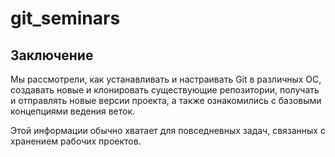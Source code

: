 # git_seminars

## Заключение
Мы рассмотрели, как устанавливать и настраивать Git в различных ОС, создавать новые и клонировать существующие репозитории, получать и отправлять новые версии проекта, а также ознакомились с базовыми концепциями ведения веток.

Этой информации обычно хватает для повседневных задач, связанных с хранением рабочих проектов.